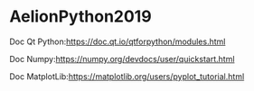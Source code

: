 # AelionPython2019

Doc Qt Python:https://doc.qt.io/qtforpython/modules.html

Doc Numpy:https://numpy.org/devdocs/user/quickstart.html

Doc MatplotLib:https://matplotlib.org/users/pyplot_tutorial.html
